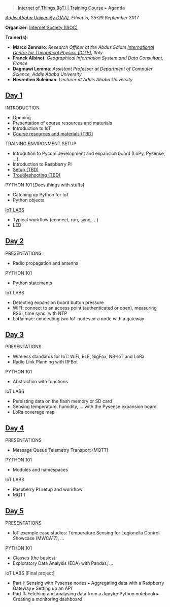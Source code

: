 > [Internet of Things (IoT) | Training Course](agenda.md) ▸ **Agenda**

*[Addis Ababa University (UAA)](http://www.aau.edu.et), Ethiopia, 25-29 September 2017*

**Organizer**: [Internet Society (ISOC)](https://www.internetsociety.org)

**Trainer(s)**:
* **Marco Zennaro**: *Research Officer at the Abdus Salam [International Centre for Theoretical Physics (ICTP)](https://www.ictp.it), Italy*
* **Franck Albinet**: *Geographical Information System and Data Consultant, France*
* **Dagmawi Lemma**: *Assistant Professor at Department of Computer Science, Addis Ababa University*
* **Nesredien Suleiman**: *Lecturer at Addis Ababa University*

## [Day 1](agenda.md)
INTRODUCTION
 * Opening
 * Presentation of course resources and materials
 * Introduction to IoT
 * [Course resources and materials (TBD)](./labs/resources.md)

TRAINING ENVIRONMENT SETUP
  * Introdution to Pycom development and expansion board (LoPy, Pysense, ...)
  * Introduction to Raspberry PI
  * [Setup (TBD)](setup.md)
  * [Troubleshooting (TBD)](troubleshooting.md)

PYTHON 101 [Does things with stuffs]
 * Catching up Python for IoT
 * Python objects
  
[IoT LABS](./labs/1-lab-day-1.md)
 * Typical workflow (connect, run, sync, ...)
 * LED
 
## [Day 2](agenda.md) 
PRESENTATIONS
  * Radio propagation and antenna

PYTHON 101
  * Python statements

IoT LABS
  * Detecting expansion board button pressure
  * WIFI: connect to an access point (authenticated or open), measuring RSSI, time sync. with NTP
  * LoRa mac: connecting two IoT nodes or a node with a gateway
 
## [Day 3](agenda.md) 
PRESENTATIONS
  * Wireless standards for IoT: WiFi, BLE, SigFox, NB-IoT and LoRa
  * Radio Link Planning with RFBot
  
PYTHON 101
  * Abstraction with functions

IoT LABS
  * Persisting data on the flash memory or SD card
  * Sensing temperature, humidity, ... with the Pysense expansion board
  * LoRa coverage map
  
## [Day 4](agenda.md)
PRESENTATIONS
  * Message Queue Telemetry Transport (MQTT)

PYTHON 101
  * Modules and namespaces

IoT LABS
  * Raspberry PI setup and workflow
  * MQTT
  
## [Day 5](agenda.md)
PRESENTATIONS
  * IoT exemple case studies: Temperature Sensing for Legionella Control Showcase (MWCA17), ...
  
PYTHON 101
  * Classes (the basics)
  * Exploratory Data Analysis (EDA) with Pandas, ...

IoT LABS [Final project]
  * Part I: Sensing with Pysense nodes ▸ Aggregating data with a Raspberry Gateway ▸ Setting up an API
  * Part II: Fetching and analysing data from a Jupyter Python notebook ▸ Creating a monitoring dashboard

  
